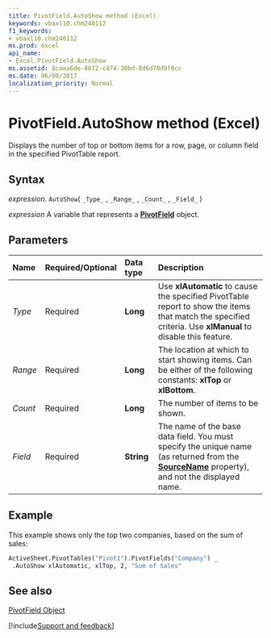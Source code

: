 ```yaml
---
title: PivotField.AutoShow method (Excel)
keywords: vbaxl10.chm240112
f1_keywords:
- vbaxl10.chm240112
ms.prod: excel
api_name:
- Excel.PivotField.AutoShow
ms.assetid: 8caea6de-8872-c474-38bd-8d6d78d9f0cc
ms.date: 06/08/2017
localization_priority: Normal
---
```



# PivotField.AutoShow method (Excel)

Displays the number of top or bottom items for a row, page, or column field in the specified PivotTable report.


## Syntax

_expression_. `AutoShow`( `_Type_` , `_Range_` , `_Count_` , `_Field_` )

_expression_ A variable that represents a **[PivotField](Excel.PivotField.md)** object.


## Parameters



|Name|Required/Optional|Data type|Description|
|:-----|:-----|:-----|:-----|
| _Type_|Required| **Long**|Use  **xlAutomatic** to cause the specified PivotTable report to show the items that match the specified criteria. Use **xlManual** to disable this feature.|
| _Range_|Required| **Long**|The location at which to start showing items. Can be either of the following constants:  **xlTop** or **xlBottom**.|
| _Count_|Required| **Long**|The number of items to be shown.|
| _Field_|Required| **String**|The name of the base data field. You must specify the unique name (as returned from the  **[SourceName](Excel.PivotField.SourceName.md)** property), and not the displayed name.|

## Example

This example shows only the top two companies, based on the sum of sales:


```vb
ActiveSheet.PivotTables("Pivot1").PivotFields("Company") _ 
 .AutoShow xlAutomatic, xlTop, 2, "Sum of Sales"
```


## See also


[PivotField Object](Excel.PivotField.md)

[!include[Support and feedback](~/includes/feedback-boilerplate.md)]